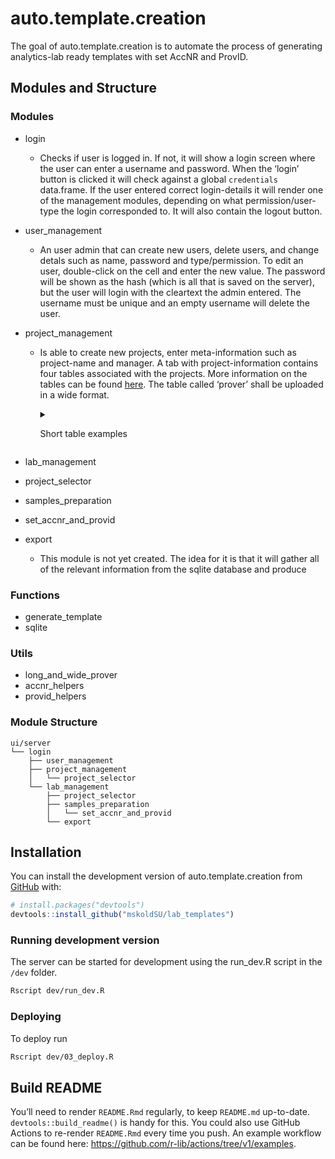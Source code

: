 
<!-- README.md is generated from README.Rmd. Please edit that file -->

# auto.template.creation

<!-- badges: start -->
<!-- badges: end -->

The goal of auto.template.creation is to automate the process of
generating analytics-lab ready templates with set AccNR and ProvID.

## Modules and Structure

### Modules

-   login
    -   Checks if user is logged in. If not, it will show a login screen
        where the user can enter a username and password. When the
        ‘login’ button is clicked it will check against a global
        `credentials` data.frame. If the user entered correct
        login-details it will render one of the management modules,
        depending on what permission/user-type the login corresponded
        to. It will also contain the logout button.
-   user_management
    -   An user admin that can create new users, delete users, and
        change detals such as name, password and type/permission. To
        edit an user, double-click on the cell and enter the new value.
        The password will be shown as the hash (which is all that is
        saved on the server), but the user will login with the cleartext
        the admin entered. The username must be unique and an empty
        username will delete the user.
-   project_management
    -   Is able to create new projects, enter meta-information such as
        project-name and manager. A tab with project-information
        contains four tables associated with the projects. More
        information on the tables can be found
        [here](https://github.com/mskoldSU/lab_templates/issues/4#issuecomment-1195653136).
        The table called ‘prover’ shall be uploaded in a wide format.

        <details>
        <summary>

        Short table examples

        </summary>

        1.  Analyzes

        | analystyp | labb      | utforarlabb | provtillstand | provberedning | forvaringskarl | analys_metod | analys_instrument |
        |-----------|-----------|-------------|---------------|---------------|----------------|--------------|-------------------|
        | Metall    | TestLabb  | UtLabbTest  | Bra kvalitet  | Test2         | Bägare         | Test3        | Annat test        |
        | Metall    | TestLabb2 | UtLabbTest2 | Bra2kvalitet  | Test4         | Bägare         | Test5        | Annat test 2      |

        2.  Prover (wide)

        The `_hom` column contain the size of ecah homogenate. These can
        be individually edited by lab-users later if not only 49/50
        samples were found and one of the homogenate must be decresed to
        9.

        | art         | lokal                 | Metals | Metals_hom | Hg  | Hg_hom | SI  | SI_hom | PCB | PCB_hom | CIC | CIC_hom | PBDE | PBDE_hom | HBCD | HBCD_hom | PFAS | PFAS_hom | Dioxin | Dioxin_hom | SI_för_dioxin | SI_för_dioxin_hom | PFAS_fiskar | PFAS_fiskar_hom | PAH | PAH_hom | Tinorganic | Tinorganic_hom | CLC | CLC_hom | BFR | BFR_hom |
        |-------------|-----------------------|--------|------------|-----|--------|-----|--------|-----|---------|-----|---------|------|----------|------|----------|------|----------|--------|------------|---------------|-------------------|-------------|-----------------|-----|---------|------------|----------------|-----|---------|-----|---------|
        | Blåmussla   | Kvädöfjärden          | 10     | 5          | 10  | 5      | 10  | 5      | 5   | 50      | 5   | 50      | 5    | 50       | 5    | 50       |      |          |        |            |               |                   |             |                 |     | 75      |            |                |     |         |     |         |
        | Blåmussla   | Nidingen              | 15     |            | 15  |        | 15  |        | 5   | 20      | 5   | 20      | 5    | 20       | 5    | 20       |      |          |        |            |               |                   |             |                 |     | 20      |            |                |     |         |     |         |
        | Blåmussla   | Fjällbacka            | 15     |            | 15  |        | 15  |        | 5   | 20      | 5   | 20      | 5    | 20       | 5    | 20       |      |          |        |            |               |                   |             |                 |     | 20      |            |                |     |         |     |         |
        | Sillgrissla | Stora Karlsö          | 10     |            | 10  |        | 10  |        | 10  |         | 10  |         | 10   |          | 10   |          |      | 10       |        | 10         |               |                   |             |                 |     |         |            |                |     |         |     |         |
        | Fisktärna   | Tjärnö                |        | 10         |     | 10     |     | 10     |     | 10      |     | 10      |      | 10       |      | 10       |      | 10       |        | 10         |               |                   |             |                 |     |         |            |                |     |         |     |         |
        | Strandskata | Tjärnö                |        | 10         |     | 10     |     | 10     |     | 10      |     | 10      |      | 10       |      | 10       |      | 10       |        | 10         |               |                   |             |                 |     |         |            |                |     |         |     |         |
        | Aborre      | Holmöarna             | 10     |            | 10  |        | 10  |        | 2   | 10      | 2   | 10      | 2    | 10       | 2    | 10       | 2    | 10       |        | 10         |               | 10                |             | 10              |     |         |            | 10             |     |         |     |         |
        | Aborre      | Örefjärden            | 2      | 10         | 2   | 10     | 2   | 10     | 2   | 10      | 2   | 10      | 2    | 10       | 2    | 10       |      |          |        | 10         |               |                   |             |                 |     |         |            | 10             |     |         |     |         |
        | Aborre      | Kvädofjärden          | 10     |            | 10  |        | 10  |        | 10  |         | 10  |         | 10   |          | 10   |          | 2    | 10       |        | 10         |               | 10                |             | 10              |     |         |            | 10             |     |         |     |         |
        | Sill        | Rånefjärden           | 2      | 12         | 2   | 12     | 2   | 12     | 2   | 12      | 2   | 12      | 2    | 12       | 2    | 12       | 2    | 12       | 2      | 12         |               |                   |             |                 |     |         |            |                |     |         |     |         |
        | Strömming   | Harufjärden           | 2      | 12         | 2   | 12     | 2   | 12     | 2   | 12      | 2   | 12      | 2    | 12       | 2    | 12       | 2    | 12       | 2      | 12         |               |                   |             |                 |     |         |            |                |     |         |     |         |
        | Strömming   | Kinnbäcksfjärden      | 2      | 12         | 2   | 12     | 2   | 12     | 2   | 12      | 2   | 12      | 2    | 12       | 2    | 12       | 2    | 12       | 2      | 12         |               |                   |             |                 |     |         |            |                |     |         |     |         |
        | Strömming   | Holmöarna             | 2      | 12         | 2   | 12     | 2   | 12     | 2   | 12      | 2   | 12      | 2    | 12       | 2    | 12       | 2    | 12       | 2      | 12         |               |                   |             |                 |     |         |            |                |     |         |     |         |
        | Strömming   | Gaviksfjärden         | 2      | 12         | 2   | 12     | 2   | 12     | 2   | 12      | 2   | 12      | 2    | 12       | 2    | 12       | 2    | 12       | 2      | 12         |               |                   |             |                 |     |         |            |                |     |         |     |         |
        | Strömming   | Långvindsfjärden      | 2      | 12         | 2   | 12     | 2   | 12     | 2   | 12      | 2   | 12      | 2    | 12       | 2    | 12       | 2    | 12       | 2      | 12         |               |                   |             |                 |     |         |            |                |     |         |     |         |
        | Strömming   | Bottenh. Utsjö (51G9) | 2      | 12         | 2   | 12     | 2   | 12     | 2   | 12      | 2   | 12      | 2    | 12       | 2    | 12       | 2    | 12       | 2      | 12         |               |                   |             |                 |     |         |            |                |     |         |     |         |
        | Strömming   | Ängskärsklubb (vår)   | 2      | 12         | 2   | 12     | 2   | 12     | 2   | 12      | 2   | 12      | 2    | 12       | 2    | 12       | 2    | 12       | 2      | 12         |               |                   |             |                 |     |         |            |                |     |         |     |         |
        | Strömming   | Ängskärsklubb (höst)  | 2      | 12         | 2   | 12     | 2   | 12     | 2   | 12      | 2   | 12      | 2    | 12       | 2    | 12       | 2    | 12       | 2      | 12         |               |                   |             |                 |     |         |            |                |     |         |     |         |

        3.  Matrices

        | analystyp | art       | organ  |
        |-----------|-----------|--------|
        | Hg        | Blåmussla | Lever  |
        | Metals    | Blåmussla | Muskel |
        | SI        | Blåmussla | Muskel |

        4.  Parameters

        | analystyp | parameternamn | matenhet |
        |-----------|---------------|----------|
        | Metall    | SI            | g / kg   |

    </details>
-   lab_management
-   project_selector
-   samples_preparation
-   set_accnr_and_provid
-   export
    -   This module is not yet created. The idea for it is that it will
        gather all of the relevant information from the sqlite database
        and produce

### Functions

-   generate_template
-   sqlite

### Utils

-   long_and_wide_prover
-   accnr_helpers
-   provid_helpers

### Module Structure

    ui/server
    └── login
        ├── user_management
        ├── project_management
        │   └── project_selector
        └── lab_management
            ├── project_selector
            ├── samples_preparation
            │   └── set_accnr_and_provid
            └── export

## Installation

You can install the development version of auto.template.creation from
[GitHub](https://github.com/) with:

``` r
# install.packages("devtools")
devtools::install_github("mskoldSU/lab_templates")
```

### Running development version

The server can be started for development using the run_dev.R script in
the `/dev` folder.

``` bash
Rscript dev/run_dev.R
```

### Deploying

To deploy run

``` bash
Rscript dev/03_deploy.R
```

## Build README

You’ll need to render `README.Rmd` regularly, to keep `README.md`
up-to-date. `devtools::build_readme()` is handy for this. You could also
use GitHub Actions to re-render `README.Rmd` every time you push. An
example workflow can be found here:
<https://github.com/r-lib/actions/tree/v1/examples>.
